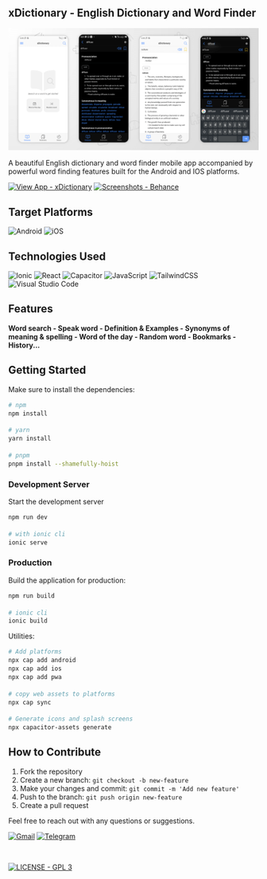 ## xDictionary - English Dictionary and Word Finder

![App Logo](/public/social.png)

A beautiful English dictionary and word finder mobile app accompanied by powerful word finding features built for the Android and IOS platforms.


[![View App - xDictionary](https://img.shields.io/badge/View_App-xDictionary-161D27?style=for-the-badge)](https://xdictionary.netlify.app/) [![Screenshots - Behance](https://img.shields.io/badge/Screenshots-Behance-1769ff?style=for-the-badge)](https://www.behance.net/gallery/192637807/xDictionary-English-Dictionary-and-Word-Finder)

## Target Platforms
![Android](https://img.shields.io/badge/Android-3DDC84?style=for-the-badge&logo=android&logoColor=white)
![iOS](https://img.shields.io/badge/iOS-000000?style=for-the-badge&logo=ios&logoColor=white)

## Technologies Used
![Ionic](https://img.shields.io/badge/Ionic-%233880FF.svg?style=for-the-badge&logo=Ionic&logoColor=white)
![React](https://img.shields.io/badge/react-%2320232a.svg?style=for-the-badge&logo=react&logoColor=%2361DAFB)
![Capacitor](https://img.shields.io/badge/Capacitor-%233880FF.svg?style=for-the-badge&logo=Ionicg&logoColor=white)
![JavaScript](https://img.shields.io/badge/javascript-%23323330.svg?style=for-the-badge&logo=javascript&logoColor=%23F7DF1E)
![TailwindCSS](https://img.shields.io/badge/tailwindcss-%2338B2AC.svg?style=for-the-badge&logo=tailwind-css&logoColor=white)
![Visual Studio Code](https://img.shields.io/badge/VS%20Code-0078d7.svg?style=for-the-badge&logo=visual-studio-code&logoColor=white)

## Features
<strong>Word search  -  Speak word  -  Definition & Examples  -  Synonyms of meaning & spelling  -  Word of the day  -  Random word  -  Bookmarks  -  History...</strong>


## Getting Started
Make sure to install the dependencies:

```bash
# npm
npm install

# yarn
yarn install

# pnpm
pnpm install --shamefully-hoist
```

### Development Server

Start the development server

```bash
npm run dev

# with ionic cli
ionic serve
```

### Production

Build the application for production:

```bash
npm run build

# ionic cli
ionic build
```

Utilities:

```bash
# Add platforms
npx cap add android
npx cap add ios
npx cap add pwa

# copy web assets to platforms
npx cap sync

# Generate icons and splash screens
npx capacitor-assets generate
```


## How to Contribute
1. Fork the repository
2. Create a new branch: `git checkout -b new-feature`
3. Make your changes and commit: `git commit -m 'Add new feature'`
4. Push to the branch: `git push origin new-feature`
5. Create a pull request

Feel free to reach out with any questions or suggestions.

[![Gmail](https://img.shields.io/badge/Gmail-D14836?style=for-the-badge&logo=gmail&logoColor=white)](mailto:mk.artisticlogic@gmail.com)
[![Telegram](https://img.shields.io/badge/Telegram-2CA5E0?style=for-the-badge&logo=telegram&logoColor=white)](https://t.me/CMK_Telegram)


<br>

[![LICENSE - GPL 3](https://img.shields.io/badge/LICENSE-GPL_3-1769ff?style=for-the-badge)](/LICENSE)